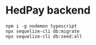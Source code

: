 # HedPay backend

```
npm i -g nodemon typescript
npx sequelize-cli db:migrate
npx sequelize-cli db:seed:all
```
